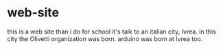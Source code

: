 # web-site

this is a web site than i do for school it's talk to an italian city, Ivrea.
in this city the Olivetti organization was born.
arduino was born at Ivrea too.
